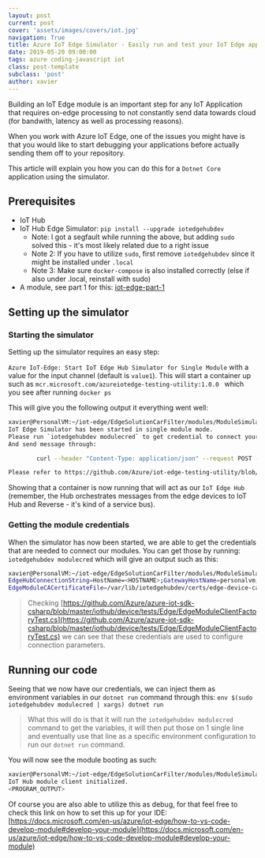 ```yaml
---
layout: post
current: post
cover: 'assets/images/covers/iot.jpg'
navigation: True
title: Azure IoT Edge Simulator - Easily run and test your IoT Edge application
date: 2019-05-20 09:00:00
tags: azure coding-javascript iot
class: post-template
subclass: 'post'
author: xavier
---
```


Building an IoT Edge module is an important step for any IoT Application that requires on-edge processing to not constantly send data towards cloud (for bandwith, latency as well as processing reasons).

When you work with Azure IoT Edge, one of the issues you might have is that you would like to start debugging your applications before actually sending them off to your repository.

This article will explain you how you can do this for a `Dotnet Core` application using the simulator.

## Prerequisites

* IoT Hub
* IoT Hub Edge Simulator: `pip install --upgrade iotedgehubdev`
  * Note: I got a segfault while running the above, but adding `sudo` solved this - it's most likely related due to a right issue
  * Note 2: If you have to utilize `sudo`, first remove `iotedgehubdev` since it might be installed under `.local`
  * Note 3: Make sure `docker-compose` is also installed correctly (else if also under .local, reinstall with sudo)
* A module, see part 1 for this: [iot-edge-part-1](/iot-edge-part1)

## Setting up the simulator

### Starting the simulator

Setting up the simulator requires an easy step:

`Azure IoT-Edge: Start IoT Edge Hub Simulator for Single Module` with a value for the input channel (default is `value1`). This will start a container up such as `mcr.microsoft.com/azureiotedge-testing-utility:1.0.0 ` which you see after running `docker ps`

This will give you the following output it everything went well:

```bash
xavier@PersonalVM:~/iot-edge/EdgeSolutionCarFilter/modules/ModuleSimulatorCar$ sudo iotedgehubdev start -i "input1"
IoT Edge Simulator has been started in single module mode.
Please run `iotedgehubdev modulecred` to get credential to connect your module.
And send message through:

        curl --header "Content-Type: application/json" --request POST --data '{"inputName": "input1","data":"hello world"}' http://localhost:53000/api/v1/messages

Please refer to https://github.com/Azure/iot-edge-testing-utility/blob/master/swagger.json for detail schema
```

Showing that a container is now running that will act as our `IoT Edge Hub` (remember, the Hub orchestrates messages from the edge devices to IoT Hub and Reverse - it's kind of a service bus).

### Getting the module credentials

When the simulator has now been started, we are able to get the credentials that are needed to connect our modules. You can get those by running: `iotedgehubdev modulecred` which will give an output such as this:

```bash
xavier@PersonalVM:~/iot-edge/EdgeSolutionCarFilter/modules/ModuleSimulatorCar$ sudo iotedgehubdev modulecred
EdgeHubConnectionString=HostName=<HOSTNAME>;GatewayHostName=personalvm;DeviceId=xavier-device-1;ModuleId=target;SharedAccessKey=<SHAREDACCESSKEY>
EdgeModuleCACertificateFile=/var/lib/iotedgehubdev/certs/edge-device-ca/cert/edge-device-ca.cert.pem
```

> Checking [https://github.com/Azure/azure-iot-sdk-csharp/blob/master/iothub/device/tests/Edge/EdgeModuleClientFactoryTest.cs](https://github.com/Azure/azure-iot-sdk-csharp/blob/master/iothub/device/tests/Edge/EdgeModuleClientFactoryTest.cs) we can see that these credentials are used to configure connection parameters.

## Running our code

Seeing that we now have our credentials, we can inject them as environment variables in our `dotnet run` command through this: `env $(sudo iotedgehubdev modulecred | xargs) dotnet run`

> What this will do is that it will run the `iotedgehubdev modulecred` command to get the variables, it will then put those on 1 single line and eventually use that line as a specific environment configuration to run our `dotnet run` command.

You will now see the module booting as such:

```bash
xavier@PersonalVM:~/iot-edge/EdgeSolutionCarFilter/modules/ModuleSimulatorCar$ env $(sudo iotedgehubdev modulecred | xargs) dotnet run
IoT Hub module client initialized.
<PROGRAM_OUTPUT>
```

Of course you are also able to utilize this as debug, for that feel free to check this link on how to set this up for your IDE: [https://docs.microsoft.com/en-us/azure/iot-edge/how-to-vs-code-develop-module#develop-your-module](https://docs.microsoft.com/en-us/azure/iot-edge/how-to-vs-code-develop-module#develop-your-module)